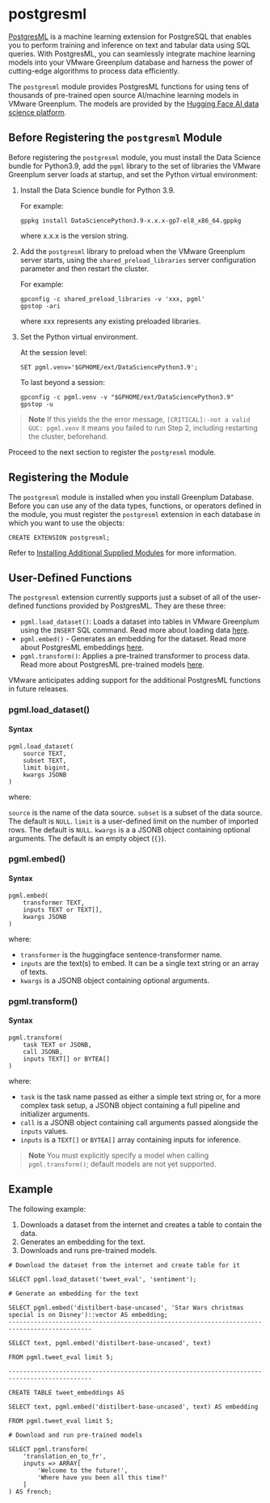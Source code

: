 # postgresml

[PostgresML](https://postgresml.org) is a machine learning extension for PostgreSQL that enables you to perform training and inference on text and tabular data using SQL queries. With PostgresML, you can seamlessly integrate machine learning models into your VMware Greenplum database and harness the power of cutting-edge algorithms to process data efficiently.

The `postgresml` module provides PostgresML functions for using tens of thousands of pre-trained open source AI/machine learning models in VMware Greenplum. The models are provided by the [Hugging Face AI data science platform](https://huggingface.co/). 

## <a id="prereqs"></a>Before Registering the `postgresml` Module

Before registering the `postgresml` module, you must install the Data Science bundle for Python3.9, add the `pgml` library to the set of libraries the VMware Greenplum server loads at startup, and set the Python virtual environment:

1. Install the Data Science bundle for Python 3.9.

    For example:

    ```
    gppkg install DataSciencePython3.9-x.x.x-gp7-el8_x86_64.gppkg 
    ```

    where x.x.x is the version string.

2. Add the `postgresml` library to preload when the VMware Greenplum server starts, using the `shared_preload_libraries` server configuration parameter and then restart the cluster.

    For example:

    ```
    gpconfig -c shared_preload_libraries -v 'xxx, pgml'
    gpstop -ari
    ```

    where xxx represents any existing preloaded libraries.

3. Set the Python virtual environment. 

    At the session level:

    ```
    SET pgml.venv='$GPHOME/ext/DataSciencePython3.9';
    ```

    To last beyond a session:

    ```
    gpconfig -c pgml.venv -v "$GPHOME/ext/DataSciencePython3.9"
    gpstop -u
    ```

>**Note**
>If this yields the the error message, `[CRITICAL]:-not a valid GUC: pgml.venv` it means you failed to run Step 2, including restarting the cluster, beforehand.

Proceed to the next section to register the `postgresml` module.

## <a id="install_register"></a>Registering the Module

The `postgresml` module is installed when you install Greenplum Database. Before you can use any of the data types, functions, or operators defined in the module, you must register the `postgresml` extension in each database in which you want to use the objects:

```
CREATE EXTENSION postgresml;
```

Refer to [Installing Additional Supplied Modules](../../install_guide/install_modules.html) for more information.

## <a id="UDF_summary"></a>User-Defined Functions

The `postgresml` extension currently supports just a subset of all of the user-defined functions provided by PostgresML. They are these three:

- `pgml.load_dataset()`: Loads a dataset into tables in VMware Greenplum using the `INSERT` SQL command. Read more about loading data [here](https://postgresml.org/docs/guides/transformers/fine_tuning#header-2).
- `pgml.embed()` - Generates an embedding for the dataset. Read more about PostgresML embeddings [here](https://postgresml.org/docs/guides/transformers/embeddings). 
- `pgml.transform()`: Applies a pre-trained transformer to process data. Read more about PostgresML pre-trained models [here](https://postgresml.org/docs/guides/transformers/pre_trained_models).

VMware anticipates adding support for the additional PostgresML functions in future releases. 

### <a id="pgml_load_dataset"></a>pgml.load_dataset()

#### Syntax

```
pgml.load_dataset( 
	source TEXT,
	subset TEXT,
	limit bigint,
	kwargs JSONB
)
```

where:

`source` is the name of the data source.
`subset` is a subset of the data source. The default is `NULL`. 
`limit` is a user-defined limit on the number of imported rows. The default is `NULL`.
`kwargs` is a a JSONB object containing optional arguments. The default is an empty object (`{}`).


### <a id="pgml_embed"></a>pgml.embed()

#### Syntax

```
pgml.embed(
    transformer TEXT, 
    inputs TEXT or TEXT[],
    kwargs JSONB
)
```

where: 

- `transformer` is the huggingface sentence-transformer name.
- `inputs` are the text(s) to embed. It can be a single text string or an array of texts.
- `kwargs` is a JSONB object containing optional arguments.

### <a id="pgml_transform"></a>pgml.transform()

#### Syntax

```
pgml.transform(
    task TEXT or JSONB, 
    call JSONB,
    inputs TEXT[] or BYTEA[]
)
```

where: 

- `task` is the task name passed as either a simple text string or, for a more complex task setup, a JSONB object containing a full pipeline and initializer arguments.
- `call` is a JSONB object containing call arguments passed alongside the `inputs` values.
- `inputs` is a `TEXT[]` or `BYTEA[]` array containing inputs for inference. 

>**Note**
>You must explicitly specify a model when calling `pgml.transform()`; default models are not yet supported.

## <a id="Example"></a>Example

The following example:

1. Downloads a dataset from the internet and creates a table to contain the data.
2. Generates an embedding for the text.
3. Downloads and runs pre-trained models.

```
# Download the dataset from the internet and create table for it

SELECT pgml.load_dataset('tweet_eval', 'sentiment'); 

# Generate an embedding for the text 

SELECT pgml.embed('distilbert-base-uncased', 'Star Wars christmas special is on Disney')::vector AS embedding; 
--------------------------------------------------------------------------------------------- 

SELECT text, pgml.embed('distilbert-base-uncased', text) 

FROM pgml.tweet_eval limit 5; 

--------------------------------------------------------------------------------------------- 

CREATE TABLE tweet_embeddings AS 

SELECT text, pgml.embed('distilbert-base-uncased', text) AS embedding 

FROM pgml.tweet_eval limit 5; 

# Download and run pre-trained models

SELECT pgml.transform( 
    'translation_en_to_fr', 
    inputs => ARRAY[ 
        'Welcome to the future!', 
        'Where have you been all this time?' 
    ] 
) AS french; 
```
